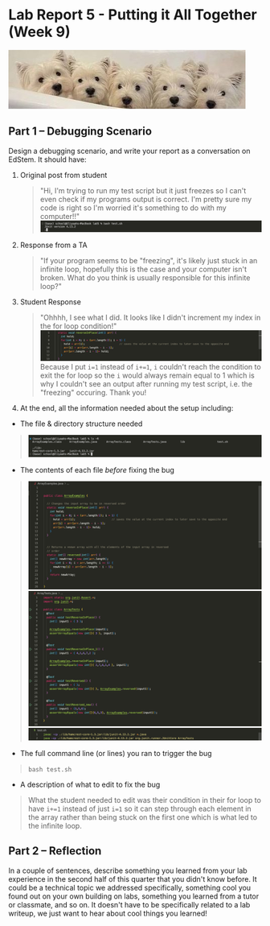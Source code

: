 # Lab Report 5 - Putting it All Together (Week 9)
![dogs](media/dogs.jpeg)

## Part 1 – Debugging Scenario

Design a debugging scenario, and write your report as a conversation on EdStem.
It should have:

1. Original post from student
    >"Hi, I'm trying to run my test script but it just freezes so I can't even check if my programs output is correct. I'm pretty sure my code is right so I'm worried it's something to do with my computer!!"
    ![symptom](media/lab5-symptom.png)
2. Response from a TA 
    >"If your program seems to be "freezing", it's likely just stuck in an infinite loop, hopefully this is the case and your computer isn't broken. What do you think is usually responsible for this infinite loop?"

3. Student Response
    >"Ohhhh, I see what I did. It looks like I didn't increment my index in the for loop condition!"
    ![symptom](media/lab5-bug.png)
    >Because I put `i=1` instead of `i+=1`, `i` couldn't reach the condition to exit the for loop so the `i` would always remain equal to 1 which is why I couldn't see an output after running my test script, i.e. the "freezing" occuring. Thank you!

4. At the end, all the information needed about the setup including:
  - The file & directory structure needed
  >![structure](media/lab5-structure.png)
  - The contents of each file *before* fixing the bug
  >![buggycode](media/lab5-arraybroken.png)
  >![testcases](media/lab5-arraytest.png)
  >![script](media/lab5-test.png)
  - The full command line (or lines) you ran to trigger the bug
  >`bash test.sh`
  - A description of what to edit to fix the bug
  >What the student needed to edit was their condition in their for loop to have `i+=1` instead of just `i=1` so it can step through each element in the array rather than being stuck on the first one which is what led to the infinite loop.

## Part 2 – Reflection

In a couple of sentences, describe something you learned from your lab
experience in the second half of this quarter that you didn't know before. It
could be a technical topic we addressed specifically, something cool you found
out on your own building on labs, something you learned from a tutor or
classmate, and so on. It doesn't have to be specifically related to a lab
writeup, we just want to hear about cool things you learned!
